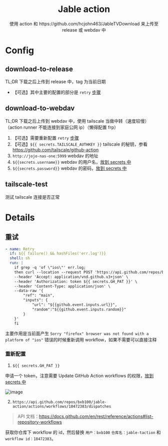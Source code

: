 <h1 align="center">Jable action</h1>
<p align="center">
使用 action 和 https://github.com/hcjohn463/JableTVDownload 来上传至 release 或 webdav 中
</p>

# Config

## download-to-release

TL;DR 下载之后上传到 release 中，tag 为当前日期

* 【可选】其中主要的配置的部分是 `retry` [步骤](#重试)


## download-to-webdav

TL;DR 下载之后上传到 webdav 中，使用 tailscale 当做中转（速度较慢）（action runner 不能连接到家庭公网 ip）（懒得配置 frp）

1. 【可选】需要重新配置 `retry` [步骤](#重试)
2. 【可选】`${{ secrets.TAILSCALE_AUTHKEY }}` tailscale 的秘钥，参看 https://github.com/tailscale/github-action
3. `http://jojo-nas-one:5999` webdav 的地址
4. `${{secrets.username}}` webdav 的用户名，[放到 secrets 中](https://docs.github.com/en/actions/security-guides/encrypted-secrets)
5. `${{secrets.password}}` webdav 的密码，[放到 secrets 中](https://docs.github.com/en/actions/security-guides/encrypted-secrets)

## tailscale-test

测试 tailscale 连接是否正常

# Details

## 重试

```yaml
- name: Retry
  if: ${{ failure() && hashFiles('err.log')}}
  shell: sh
  run: |
    if grep -q 'of \"ios\"' err.log;
    then curl --location --request POST 'https://api.github.com/repos/bxb100/jable-action/actions/workflows/18472383/dispatches' \
    --header 'Accept: application/vnd.github.v3+json' \
    --header 'Authorization: token ${{ secrets.GH_PAT }}' \
    --header 'Content-Type: application/json' \
    --data-raw '{
        "ref": "main",
        "inputs": {
            "url": "${{github.event.inputs.url}}",
            "random":"${{github.event.inputs.random}}"
        }
    }'
    fi
```

主要作用是当前面产生 `Sorry "firefox" browser was not found with a platform of "ios"` 错误的时候重新调用 workflow，如果不需要可以直接注释
### 重新配置

1. `${{ secrets.GH_PAT }}`

申请一个 token，注意需要 Update GitHub Action workflows 的权限，[放到 secrets 中](https://docs.github.com/en/actions/security-guides/encrypted-secrets)

![image](https://user-images.githubusercontent.com/20685961/151335371-0dbc2f04-25bf-455a-b33e-4d001561798a.png)

2. `https://api.github.com/repos/bxb100/jable-action/actions/workflows/18472383/dispatches`

> API 文档：https://docs.github.com/en/rest/reference/actions#list-repository-workflows


获取你仓库下 workflow 的 id，然后替换 `用户：bxb100` `仓库名：jable-taction` 和 `workflow id：18472383`。



